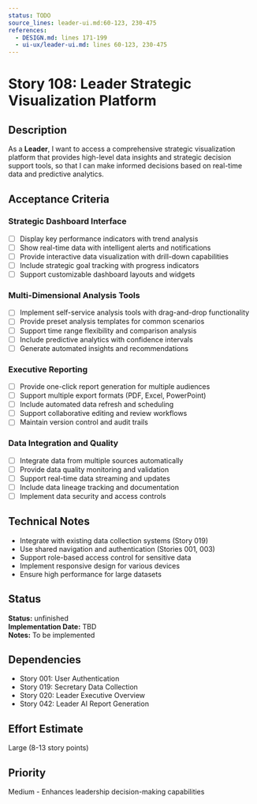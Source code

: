 ```yaml
---
status: TODO
source_lines: leader-ui.md:60-123, 230-475
references:
  - DESIGN.md: lines 171-199
  - ui-ux/leader-ui.md: lines 60-123, 230-475
---
```


# Story 108: Leader Strategic Visualization Platform

## Description
As a **Leader**, I want to access a comprehensive strategic visualization platform that provides high-level data insights and strategic decision support tools, so that I can make informed decisions based on real-time data and predictive analytics.

## Acceptance Criteria

### Strategic Dashboard Interface
- [ ] Display key performance indicators with trend analysis
- [ ] Show real-time data with intelligent alerts and notifications
- [ ] Provide interactive data visualization with drill-down capabilities
- [ ] Include strategic goal tracking with progress indicators
- [ ] Support customizable dashboard layouts and widgets

### Multi-Dimensional Analysis Tools
- [ ] Implement self-service analysis tools with drag-and-drop functionality
- [ ] Provide preset analysis templates for common scenarios
- [ ] Support time range flexibility and comparison analysis
- [ ] Include predictive analytics with confidence intervals
- [ ] Generate automated insights and recommendations

### Executive Reporting
- [ ] Provide one-click report generation for multiple audiences
- [ ] Support multiple export formats (PDF, Excel, PowerPoint)
- [ ] Include automated data refresh and scheduling
- [ ] Support collaborative editing and review workflows
- [ ] Maintain version control and audit trails

### Data Integration and Quality
- [ ] Integrate data from multiple sources automatically
- [ ] Provide data quality monitoring and validation
- [ ] Support real-time data streaming and updates
- [ ] Include data lineage tracking and documentation
- [ ] Implement data security and access controls

## Technical Notes
- Integrate with existing data collection systems (Story 019)
- Use shared navigation and authentication (Stories 001, 003)
- Support role-based access control for sensitive data
- Implement responsive design for various devices
- Ensure high performance for large datasets


## Status
**Status:** unfinished  
**Implementation Date:** TBD  
**Notes:** To be implemented
## Dependencies
- Story 001: User Authentication
- Story 019: Secretary Data Collection
- Story 020: Leader Executive Overview
- Story 042: Leader AI Report Generation

## Effort Estimate
Large (8-13 story points)

## Priority
Medium - Enhances leadership decision-making capabilities